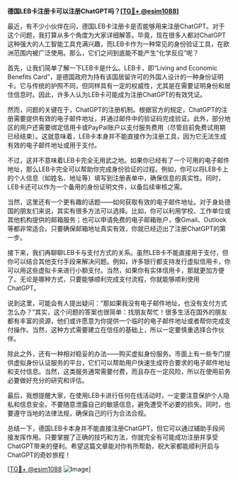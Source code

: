 **德国LEB卡注册卡可以注册ChatGPT吗？[[TG💪+ @esim1088](https://t.me/s/esim1088)]**

最近，有不少小伙伴在问，德国LEB卡注册卡是否能够用来注册ChatGPT。对于这个问题，我打算从多个角度为大家详细解答。毕竟，现在很多人都对ChatGPT这种强大的人工智能工具充满兴趣，而LEB卡作为一种常见的身份验证工具，在欧洲范围内被广泛使用。那么，它们之间到底能不能产生“化学反应”呢？

首先，让我们简单了解一下LEB卡是什么。LEB卡，即“Living and Economic Benefits Card”，是德国政府为持有该国居留许可的外国人设计的一种身份证明卡。它与传统的护照不同，但同样具有一定的权威性，尤其是在需要证明身份和居住信息时。因此，许多人认为LEB卡可能成为注册ChatGPT的有效凭证。

然而，问题的关键在于，ChatGPT的注册机制。根据官方的规定，ChatGPT的注册需要提供有效的电子邮件地址，并通过邮件中的验证码完成验证。此外，部分地区的用户还需要绑定信用卡或PayPal账户以支付服务费用（尽管目前免费试用期已经结束）。这就意味着，LEB卡本身并不能直接作为注册工具，因为它无法生成有效的电子邮件地址或用于支付。

不过，这并不意味着LEB卡完全无用武之地。如果你已经有了一个可用的电子邮件地址，那么LEB卡完全可以帮助你完成身份验证的过程。例如，你可以将LEB卡上的个人信息（如姓名、地址等）填写到注册表单中，确保信息的真实性。同时，LEB卡还可以作为一个备用的身份证明文件，以备后续审核之需。

当然，这里还有一个更有趣的话题——如何获取有效的电子邮件地址。对于身处德国的朋友们来说，其实有很多方法可以选择。比如，你可以利用学校、工作单位或其他机构提供的邮箱服务；也可以申请免费的电子邮箱账户，像Gmail、Outlook等都非常适合。只要确保邮箱地址真实有效，你就已经迈出了注册ChatGPT的第一步。

接下来，我们再聊聊LEB卡与支付方式的关系。虽然LEB卡不能直接用于支付，但你可以结合其他支付手段来解决问题。例如，许多银行都支持发行虚拟信用卡，你可以用这些虚拟卡来进行小额支付。当然，如果你有实体信用卡，那就更加方便了。无论是哪种方式，只要能够顺利完成支付流程，你就能够顺利使用ChatGPT。

说到这里，可能会有人提出疑问：“那如果我没有电子邮件地址，也没有支付方式怎么办？”其实，这个问题的答案也很简单：找朋友帮忙！很多生活在国外的朋友都有丰富的资源，他们或许愿意为你提供一个临时的电子邮件地址或者帮你完成支付操作。当然，这种方式需要建立在信任的基础上，所以一定要慎重选择合作伙伴。

除此之外，还有一种相对稳妥的办法——购买虚拟身份服务。市面上有一些专门提供虚拟身份认证服务的平台，它们可以帮助用户快速生成符合要求的电子邮件地址和支付信息。当然，这类服务通常需要付费，而且存在一定风险，所以在使用前务必要做好充分的研究和评估。

最后，我想提醒大家，在使用LEB卡进行任何在线活动时，一定要注意保护个人隐私和信息安全。不要随意泄露自己的敏感信息，避免遭受不必要的损失。同时，也要遵守当地的法律法规，确保自己的行为合法合规。

总结一下，德国LEB卡本身并不能直接注册ChatGPT，但它可以通过辅助手段间接发挥作用。只要掌握了正确的技巧和方法，你就完全有可能成功注册并享受ChatGPT带来的便利。希望这篇文章能对你有所帮助，祝大家都能顺利开启与ChatGPT的奇妙旅程！

[[TG💪+ @esim1088](https://t.me/s/esim1088) ![Image](https://i.postimg.cc/4NQfJmqS/Snipaste-2025-05-13-00-14-12.png)]